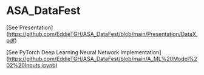 # ASA_DataFest

[See Presentation] (https://github.com/EddieTGH/ASA_DataFest/blob/main/Presentation/DataX.pdf)

[See PyTorch Deep Learning Neural Network Implementation] (https://github.com/EddieTGH/ASA_DataFest/blob/main/A_ML%20Model%202%20Inputs.ipynb)
